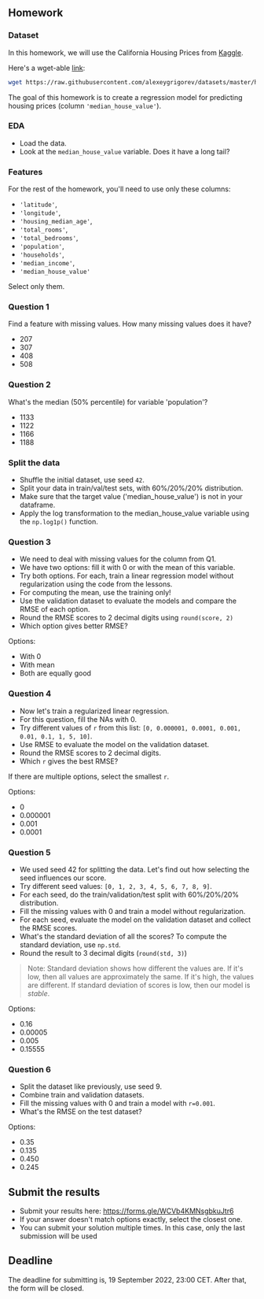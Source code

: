 ## Homework

### Dataset

In this homework, we will use the California Housing Prices from [Kaggle](https://www.kaggle.com/datasets/camnugent/california-housing-prices).

Here's a wget-able [link](https://raw.githubusercontent.com/alexeygrigorev/datasets/master/housing.csv):

```bash
wget https://raw.githubusercontent.com/alexeygrigorev/datasets/master/housing.csv
```

The goal of this homework is to create a regression model for predicting housing prices (column `'median_house_value'`).

### EDA

* Load the data.
* Look at the `median_house_value` variable. Does it have a long tail? 

### Features

For the rest of the homework, you'll need to use only these columns:

* `'latitude'`,
* `'longitude'`,
* `'housing_median_age'`,
* `'total_rooms'`,
* `'total_bedrooms'`,
* `'population'`,
* `'households'`,
* `'median_income'`,
* `'median_house_value'`

Select only them.

### Question 1

Find a feature with missing values. How many missing values does it have?
- 207
- 307
- 408
- 508

### Question 2

What's the median (50% percentile) for variable 'population'?
- 1133
- 1122
- 1166
- 1188

### Split the data

* Shuffle the initial dataset, use seed `42`.
* Split your data in train/val/test sets, with 60%/20%/20% distribution.
* Make sure that the target value ('median_house_value') is not in your dataframe.
* Apply the log transformation to the median_house_value variable using the `np.log1p()` function.

### Question 3

* We need to deal with missing values for the column from Q1.
* We have two options: fill it with 0 or with the mean of this variable.
* Try both options. For each, train a linear regression model without regularization using the code from the lessons.
* For computing the mean, use the training only!
* Use the validation dataset to evaluate the models and compare the RMSE of each option.
* Round the RMSE scores to 2 decimal digits using `round(score, 2)`
* Which option gives better RMSE?

Options:
- With 0
- With mean
- Both are equally good

### Question 4

* Now let's train a regularized linear regression.
* For this question, fill the NAs with 0. 
* Try different values of `r` from this list: `[0, 0.000001, 0.0001, 0.001, 0.01, 0.1, 1, 5, 10]`.
* Use RMSE to evaluate the model on the validation dataset.
* Round the RMSE scores to 2 decimal digits.
* Which `r` gives the best RMSE?

If there are multiple options, select the smallest `r`.

Options:
- 0
- 0.000001
- 0.001
- 0.0001

### Question 5 

* We used seed 42 for splitting the data. Let's find out how selecting the seed influences our score.
* Try different seed values: `[0, 1, 2, 3, 4, 5, 6, 7, 8, 9]`.
* For each seed, do the train/validation/test split with 60%/20%/20% distribution.
* Fill the missing values with 0 and train a model without regularization.
* For each seed, evaluate the model on the validation dataset and collect the RMSE scores. 
* What's the standard deviation of all the scores? To compute the standard deviation, use `np.std`.
* Round the result to 3 decimal digits (`round(std, 3)`)

> Note: Standard deviation shows how different the values are.
> If it's low, then all values are approximately the same.
> If it's high, the values are different. 
> If standard deviation of scores is low, then our model is *stable*.

Options:
- 0.16
- 0.00005
- 0.005
- 0.15555

### Question 6

* Split the dataset like previously, use seed 9.
* Combine train and validation datasets.
* Fill the missing values with 0 and train a model with `r=0.001`. 
* What's the RMSE on the test dataset?

Options:
- 0.35
- 0.135
- 0.450
- 0.245

## Submit the results
- Submit your results here: https://forms.gle/WCVb4KMNsgbkuJtr6
- If your answer doesn't match options exactly, select the closest one.
- You can submit your solution multiple times. In this case, only the last submission will be used

## Deadline

The deadline for submitting is, 19 September 2022, 23:00 CET. After that, the form will be closed.
